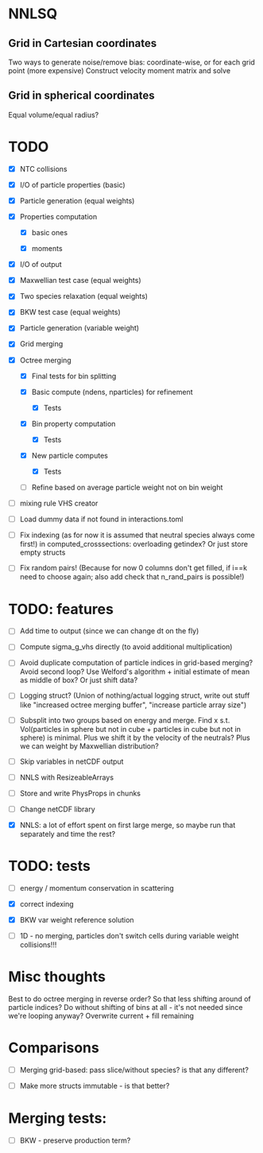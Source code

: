 # NNLSQ

## Grid in Cartesian coordinates

Two ways to generate noise/remove bias: coordinate-wise, or for each grid point (more expensive)
Construct velocity moment matrix and solve

## Grid in spherical coordinates

Equal volume/equal radius?

# TODO

- [x] NTC collisions

- [x] I/O of particle properties (basic)

- [x] Particle generation (equal weights)

- [x] Properties computation

    - [x] basic ones

    - [x] moments

- [x] I/O of output

- [x] Maxwellian test case (equal weights)

- [x] Two species relaxation (equal weights)

- [x] BKW test case (equal weights)

- [x] Particle generation (variable weight)

- [x] Grid merging

- [x] Octree merging

    - [x] Final tests for bin splitting

    - [x] Basic compute (ndens, nparticles) for refinement 
    
        - [x] Tests

    - [x] Bin property computation
    
        - [x] Tests

    - [x] New particle computes
    
        - [x] Tests

    - [ ] Refine based on average particle weight not on bin weight

- [ ] mixing rule VHS creator

- [ ] Load dummy data if not found in interactions.toml

- [ ] Fix indexing (as for now it is assumed that neutral species always come first!) in computed_crosssections: overloading getindex? Or just store empty structs

- [ ] Fix random pairs! (Because for now 0 columns don't get filled, if i==k need to choose again; also add check that n_rand_pairs is possible!)


# TODO: features

- [ ] Add time to output (since we can change dt on the fly)

- [ ] Compute sigma_g_vhs directly (to avoid additional multiplication)

- [ ] Avoid duplicate computation of particle indices in grid-based merging? Avoid second loop? Use Welford's algorithm + initial estimate of mean as middle of box? Or just shift data?

- [ ] Logging struct? (Union of nothing/actual logging struct, write out stuff like "increased octree merging buffer", "increase particle array size")

- [ ] Subsplit into two groups based on energy and merge. Find x s.t. Vol(particles in sphere but not in cube + particles in cube but not in sphere) is minimal. Plus we shift it by the velocity of the neutrals? Plus we can weight by Maxwellian distribution?

- [ ] Skip variables in netCDF output

- [ ] NNLS with ResizeableArrays

- [ ] Store and write PhysProps in chunks

- [ ] Change netCDF library

- [x] NNLS: a lot of effort spent on first large merge, so maybe run that separately and time the rest?

# TODO: tests

- [ ] energy / momentum conservation in scattering

- [x] correct indexing

- [x] BKW var weight reference solution

- [ ] 1D - no merging, particles don't switch cells during variable weight collisions!!!

# Misc thoughts
Best to do octree merging in reverse order? So that less shifting around of particle indices?
Do without shifting of bins at all - it's not needed since we're looping anyway? Overwrite current + fill remaining

# Comparisons

- [ ] Merging grid-based: pass slice/without species? is that any different?

- [ ] Make more structs immutable - is that better?

# Merging tests:

- [ ] BKW - preserve production term?